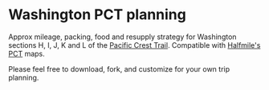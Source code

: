 # Washington PCT planning
Approx mileage, packing, food and resupply strategy for Washington sections H, I, J, K and L of the [Pacific Crest Trail](https://www.google.com/search?q=pacific+crest+trail&rlz=1C5CHFA_enUS698US698&espv=2&biw=1440&bih=726&source=lnms&tbm=isch&sa=X&ved=0ahUKEwiyroyCzPPNAhVC6mMKHYtiCUsQ_AUIBygC&dpr=2). Compatible with [Halfmile's PCT](https://www.pctmap.net/maps/) maps.

Please feel free to download, fork, and customize for your own trip planning.
